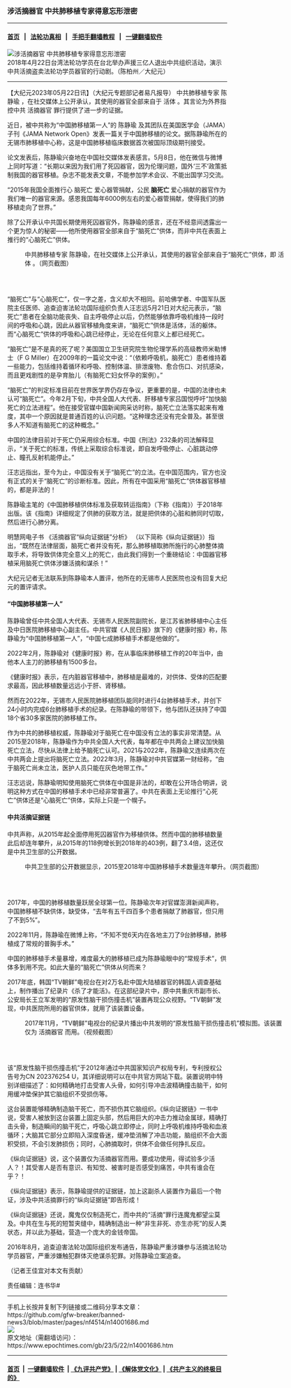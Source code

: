 ### 涉活摘器官 中共肺移植专家得意忘形泄密
------------------------

#### [首页](https://github.com/gfw-breaker/banned-news3/blob/master/README.md) &nbsp;&nbsp;|&nbsp;&nbsp; [法轮功真相](https://github.com/begood0513/basic/blob/master/README.md)  &nbsp;&nbsp;|&nbsp;&nbsp; [手把手翻墙教程](https://github.com/gfw-breaker/guides/wiki)  &nbsp;&nbsp;|&nbsp;&nbsp; [一键翻墙软件](https://github.com/gfw-breaker/nogfw/blob/master/README.md)  



<div><img alt="涉活摘器官 中共肺移植专家得意忘形泄密" class="attachment-djy_600_400 size-djy_600_400 wp-post-image" src="https://i.epochtimes.com/assets/uploads/2023/05/id14001701-PO_X60351-600x400.jpg"/>
<div class="caption">
 2018年4月22日台湾法轮功学员在台北举办声援三亿人退出中共组织活动，演示中共活摘盗卖法轮功学员器官的行动剧。（陈柏州／大纪元）
</div></div><hr/>


<div><p>
 【大纪元2023年05月22日讯】（大纪元专题部记者易凡报导）
 <ok href="https://www.epochtimes.com/gb/tag/%E4%B8%AD%E5%85%B1%E8%82%BA%E7%A7%BB%E6%A4%8D%E4%B8%93%E5%AE%B6.html">
  中共肺移植专家
 </ok>
 <ok href="https://www.epochtimes.com/gb/tag/%E9%99%88%E9%9D%99%E7%91%9C.html">
  陈静瑜
 </ok>
 ，在社交媒体上公开承认，其使用的器官全部来自于
 <ok href="https://www.epochtimes.com/gb/tag/%E6%B4%BB%E4%BD%93.html">
  活体
 </ok>
 。其言论为外界指控中共
 <ok href="https://www.epochtimes.com/gb/tag/%E6%B4%BB%E6%91%98%E5%99%A8%E5%AE%98.html">
  活摘器官
 </ok>
 罪行提供了进一步的证据。
</p>
<p>
 近日，被中共称为“中国肺移植第一人”的
 <ok href="https://www.epochtimes.com/gb/tag/%E9%99%88%E9%9D%99%E7%91%9C.html">
  陈静瑜
 </ok>
 及其团队在美国医学会（JAMA）子刊《JAMA Network Open》发表一篇关于中国肺移植的论文。据陈静瑜所在的无锡市肺移植中心称，这是中国肺移植临床数据首次被国际顶级期刊接受。
</p>
<p>
 论文发表后，陈静瑜兴奋地在中国社交媒体发表感言。5月8日，他在微信与微博上同时写道：“长期以来因为我们用了死囚器官，因为伦理问题，国外‘三不’政策抵制我国的器官移植。杂志不能发表文章，不能参加学术会议、不能出国学习交流。
</p>
<p>
 “2015年我国全面推行心
 <ok href="https://www.epochtimes.com/gb/tag/%E8%84%91%E6%AD%BB%E4%BA%A1.html">
  脑死亡
 </ok>
 爱心器管捐献，公民
 <strong>
  <ok href="https://www.epochtimes.com/gb/tag/%E8%84%91%E6%AD%BB%E4%BA%A1.html">
   脑死亡
  </ok>
 </strong>
 爱心捐献的器官作为我们唯一的器官来源。感恩我国每年6000例左右的爱心器管捐献，使得我们的肺移植走向了世界。”
</p>
<p>
 除了公开承认中共国长期使用死囚器官外，陈静瑜的感言，还在不经意间透露出一个更为惊人的秘密——他所使用器官全部来自于“脑死亡”供体，而非中共在表面上推行的“心脑死亡”供体。
</p>
<figure aria-describedby="caption-attachment-14001696" class="wp-caption aligncenter" id="attachment_14001696" style="width: 600px">
 <ok href="https://i.epochtimes.com/assets/uploads/2023/05/id14001696-22_InkedScreenshot-2023-05-22-.jpg" target="_blank">
  <img alt="" class="size-large wp-image-14001696" src="https://i.epochtimes.com/assets/uploads/2023/05/id14001696-22_InkedScreenshot-2023-05-22--600x282.jpg"/>
 </ok>
 <br/><figcaption class="wp-caption-text" id="caption-attachment-14001696">
  <ok href="https://www.epochtimes.com/gb/tag/%E4%B8%AD%E5%85%B1%E8%82%BA%E7%A7%BB%E6%A4%8D%E4%B8%93%E5%AE%B6.html">
   中共肺移植专家
  </ok>
  陈静瑜，在社交媒体上公开承认，其使用的器官全部来自于“脑死亡”供体，即
  <ok href="https://www.epochtimes.com/gb/tag/%E6%B4%BB%E4%BD%93.html">
   活体
  </ok>
  。（网页截图）
 </figcaption><br/>
</figure><br/>
<p>
 “脑死亡”与“心脑死亡”，仅一字之差，含义却大不相同。前哈佛学者、中国军队医院主任医师、追查迫害法轮功国际组织负责人汪志远5月21日对大纪元表示，“脑死亡”患者在全脑功能丧失、自主呼吸停止以后，仍然能够依靠呼吸机维持一段时间的呼吸和心跳，因此从器官移植角度来讲，“脑死亡”供体是活体，活的躯体。而“心脑死亡”供体的呼吸和心跳已经停止，无论在任何意义上都已经死亡。
</p>
<p>
 “脑死亡”是不是真的死了呢？美国国立卫生研究院生物伦理学系的高级教师米勒博士（F G Miller）在2009年的一篇论文中说：“（依赖呼吸机，脑死亡）患者维持着一些能力，包括维持着循环和呼吸、控制体温、排泄废物、愈合伤口、对抗感染，而且更戏剧性的是孕育胎儿（有脑死亡妇女怀孕的案例）。”
</p>
<p>
 “脑死亡”的判定标准目前在世界医学界仍存在争议，更重要的是，中国的法律也未认可“脑死亡”。今年2月下旬，中共全国人大代表、肝移植专家吕国悦呼吁“加快脑死亡的立法进程”。他在接受官媒中国新闻网采访时称，脑死亡立法落实起来有难度，其中一个原因就是普通百姓的认识问题。“这种理念还没有完全普及。甚至很多人不知道有脑死亡的这种概念。”
</p>
<p>
 中国的法律目前对于死亡仍采用综合标准。中国《刑法》232条的司法解释显示，“关于死亡的标准，传统上采取综合标准说，即自发呼吸停止、心脏跳动停止、瞳孔反射机能停止。”
</p>
<p>
 汪志远指出，至今为止，中国没有关于“脑死亡”的立法。在中国范围内，官方也没有正式的关于“脑死亡”的诊断标准。因此，所有在中国采用“脑死亡”供体器官移植的，都是非法的！
</p>
<p>
 陈静瑜主笔的《中国肺移植供体标准及获取转运指南》（下称《指南》）于2018年出版。该《指南》详细规定了供肺的获取方法，就是把供体的心脏和肺同时切取，然后进行心肺分离。
</p>
<p>
 明慧网电子书
 <ok href="https://big5.minghui.org/mh/articles/2020/3/23/%E6%B4%BB%E6%91%98%E5%99%A8%E5%AE%98%E3%80%8C%E7%B8%B1%E5%90%91%E8%AD%89%E6%93%9A%E9%8F%88%E3%80%8D%E5%88%86%E6%9E%90-402505.html">
  《活摘器官“纵向证据链”分析》
 </ok>
 （以下简称《纵向证据链》）指出，“既然在法律层面，脑死亡者并没有死，那么肺移植取肺所施行的心肺整体摘取手术，将导致供体完全意义上的死亡，由此我们得到一个重磅结论：中国器官移植采用脑死亡供体涉嫌活摘和谋杀！”
</p>
<p>
 大纪元记者无法联系到陈静瑜本人置评，他所在的无锡市人民医院也没有回复大纪元的置评请求。
</p>
<h4>
 “中国肺移植第一人”
</h4>
<p>
 陈静瑜曾任中共全国人大代表、无锡市人民医院副院长，是江苏省肺移植中心主任及中日医院肺移植中心副主任。中共官媒《人民日报》旗下的《健康时报》称，陈静瑜为“中国肺移植第一人”，“中国七成肺移植手术都是他做的”。
</p>
<p>
 2022年2月，陈静瑜对《健康时报》称，在从事临床肺移植工作的20年当中，由他本人主刀的肺移植有1500多台。
</p>
<p>
 《健康时报》表示，在内脏器官移植中，肺移植是最难的，对供体、受体的匹配要求最高，因此移植数量远远小于肝、肾移植。
</p>
<p>
 然而在2022年，无锡市人民医院肺移植团队能同时进行4台肺移植手术，并创下24小时内完成6台肺移植手术的纪录。在陈静瑜的带领下，他与团队还扶持了中国18个省30多家医院的肺移植工作。
</p>
<p>
 作为中共的肺移植权威，陈静瑜对于脑死亡在中国没有立法的事实非常清楚。从2015至2018年，陈静瑜作为中共全国人大代表，每年都在中共两会上建议加快脑死亡立法，尽快从法律上给予脑死亡认可。2021与2022年，陈静瑜又连续两次在中共两会上提出将脑死亡立法。2022年3月，陈静瑜对中共官媒第一财经称，“由于脑死亡尚未立法，医护人员只能在灰色地带工作。”
</p>
<p>
 汪志远说，陈静瑜明知使用脑死亡供体在中国是非法的，却敢在公开场合明讲，说明这种方式在中国的移植手术中已经非常普遍了。中共在表面上无论推行“心死亡”供体还是“心脑死亡”供体，实际上只是一个幌子。
</p>
<h4>
 中共活摘证据链
</h4>
<p>
 中共声称，从2015年起全面停用死囚器官作为移植供体。然而中国的肺移植数量此后却连年攀升，从2015年的118例增长到2018年的403例，翻了3.4倍，这还仅是中共卫生部的公开数据。
</p>
<figure aria-describedby="caption-attachment-14001697" class="wp-caption aligncenter" id="attachment_14001697" style="width: 600px">
 <ok href="https://i.epochtimes.com/assets/uploads/2023/05/id14001697-22_dydata.jpg" target="_blank">
  <img alt="" class="size-large wp-image-14001697" src="https://i.epochtimes.com/assets/uploads/2023/05/id14001697-22_dydata-600x262.jpg"/>
 </ok>
 <br/><figcaption class="wp-caption-text" id="caption-attachment-14001697">
  中共卫生部的公开数据显示，2015至2018年中国肺移植手术数量连年攀升。（网页截图）
 </figcaption><br/>
</figure><br/>
<p>
 2017年，中国的肺移植数量跃居全球第一位。陈静瑜次年对官媒澎湃新闻声称，中国肺移植不缺供体，缺受体，“去年有五千四百多个患者捐献了肺器官，但只用了不到5%”。
</p>
<p>
 2022年11月，陈静瑜在微博上称，“不知不觉6天内在各地主刀了9台肺移植，肺移植成了常规的普胸手术。”
</p>
<p>
 中国的肺移植手术量暴增，难度最大的肺移植已成为陈静瑜眼中的“常规手术”，供体多到用不完。如此大量的“脑死亡”供体从何而来？
</p>
<p>
 2017年底，韩国“TV朝鲜”电视台在对2万名赴中国大陆植器官的韩国人调查基础上，制作播出了纪录片《杀了才能活》。在这部纪录片中，原中共重庆市副市长、公安局长王立军发明的“原发性脑干损伤撞击机”装置再现公众视野。“TV朝鲜”发现，中共医院所用的器官供体，就用了该装置设备。
</p>
<figure aria-describedby="caption-attachment-14001699" class="wp-caption aligncenter" id="attachment_14001699" style="width: 600px">
 <ok href="https://i.epochtimes.com/assets/uploads/2023/05/id14001699-e5eeddf931210ad3c9dd1bf4513f5e57-e1684739425946.jpg" target="_blank">
  <img alt="" class="size-large wp-image-14001699" src="https://i.epochtimes.com/assets/uploads/2023/05/id14001699-e5eeddf931210ad3c9dd1bf4513f5e57-600x365.jpg"/>
 </ok>
 <br/><figcaption class="wp-caption-text" id="caption-attachment-14001699">
  2017年11月，“TV朝鲜”电视台的纪录片播出中共发明的“原发性脑干损伤撞击机”模拟图。该装置仅为
  <ok href="https://www.epochtimes.com/gb/tag/%E6%B4%BB%E6%91%98%E5%99%A8%E5%AE%98.html">
   活摘器官
  </ok>
  而用。（视频截图）
 </figcaption><br/>
</figure><br/>
<p>
 该“原发性脑干损伤撞击机”于2012年通过中共国家知识产权局专利，专利授权公告号为CN 202376254 U，其详细说明可以在中共官方网站下载。装置说明中特别详细描述了：如何精确地打击受害人头骨，如何引导冲击波精确撞击脑干，如何用缓冲垫保护其它脑组织不受损伤等。
</p>
<p>
 这台装置能够精确制造脑干死亡，而不损伤其它脑组织。《纵向证据链》一书中说，受害人被放到这台装置上固定头部，然后用巨大的冲击力推动金属球，精确打击头骨，制造瞬间的脑干死亡，呼吸心跳立即停止，同时上呼吸机维持呼吸和血液循环；大脑其它部分立即陷入深度昏迷，缓冲垫消解了冲击功能，脑组织不会大面积受损，不会引发肺损伤；同时，心肺摘取时，供体不会做任何挣扎反应。
</p>
<p>
 《纵向证据链》说，这个装置仅为活摘器官而用。要成功使用，得试验多少活人？！其受害人是否有意识、有知觉、被害时是否感受到痛苦，中共有谁会在乎？！
</p>
<p>
 《纵向证据链》表示，陈静瑜提供的证据链，加上这副杀人装置作为最后一个物证，涉及中共活摘罪行的“纵向证据链”即告形成！
</p>
<p>
 《纵向证据链》还说，魔鬼仅仅制造死亡，而中共的“活摘”罪行连魔鬼都望尘莫及。中共在生与死的短暂夹缝中，精确制造出一种“非生非死、亦生亦死”的反人类状态，并以此为基础，营造一个庞大的金钱帝国。
</p>
<p>
 2016年8月，追查迫害法轮功国际组织发布通告，陈静瑜严重涉嫌参与活摘法轮功学员器官，严重涉嫌触犯群体灭绝谋杀犯罪。对陈静瑜立案追查。
</p>
<p>
 （记者王佳宜对本文有贡献）
</p>
<p>
 责任编辑：连书华#
</p>
</div>
<hr/>
手机上长按并复制下列链接或二维码分享本文章：<br/>
https://github.com/gfw-breaker/banned-news3/blob/master/pages/nf4514/n14001686.md <br/>
<a href='https://github.com/gfw-breaker/banned-news3/blob/master/pages/nf4514/n14001686.md'><img src='https://github.com/gfw-breaker/banned-news3/blob/master/pages/nf4514/n14001686.md.png'/></a> <br/>
原文地址（需翻墙访问）：https://www.epochtimes.com/gb/23/5/22/n14001686.htm


------------------------
#### [首页](https://github.com/gfw-breaker/banned-news3/blob/master/README.md) &nbsp;|&nbsp; [一键翻墙软件](https://github.com/gfw-breaker/nogfw/blob/master/README.md) &nbsp;| [《九评共产党》](https://github.com/gfw-breaker/9ping.md/blob/master/README.md#九评之一评共产党是什么) | [《解体党文化》](https://github.com/gfw-breaker/jtdwh.md/blob/master/README.md) | [《共产主义的终极目的》](https://github.com/gfw-breaker/gczydzjmd.md/blob/master/README.md)


<img src='http://gfw-breaker.win/banned-news3/pages/nf4514/n14001686.md' width='0px' height='0px'/>